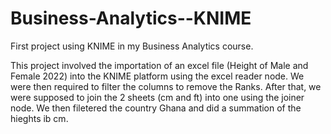 # Business-Analytics--KNIME
First project using KNIME in my Business Analytics course.

This project involved the importation of an excel file (Height of Male and Female 2022) into the KNIME platform using the excel reader node. 
We were then required to filter the columns to remove the Ranks.
After that, we were supposed to join the 2 sheets (cm and ft) into one using the joiner node. We then filetered the country Ghana and did a summation of the hieghts ib cm.  

